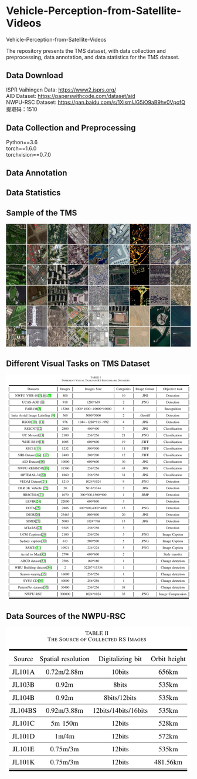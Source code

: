 # Vehicle-Perception-from-Satellite-Videos


Vehicle-Perception-from-Satellite-Videos


The repository presents the TMS dataset, with data collection and preprocessing, data annotation, and data statistics for the TMS dataset.


## Data Download  
  ISPR Vaihingen Data: https://www2.isprs.org/  
  AID Dataset: https://paperswithcode.com/dataset/aid  
  NWPU-RSC Dataset: https://pan.baidu.com/s/1XismIJG5iO9aB9hv0VpofQ 
提取码：1510 

## Data Collection and Preprocessing

Python==3.6  
torch==1.6.0  
torchvision==0.7.0

## Data Annotation
  
## Data Statistics

## Sample of the TMS
  
![image](https://github.com/Chenxi1510/Remote-sensing-Image-Compression/blob/main/Image/data.JPG)


## Different Visual Tasks on TMS Dataset

![image](https://github.com/Chenxi1510/Remote-sensing-Image-Compression/blob/main/Image/DIFFERNET.png)


## Data Sources of the NWPU-RSC
![image](https://github.com/Chenxi1510/Remote-sensing-Image-Compression/blob/main/Image/SOURCE.png)







